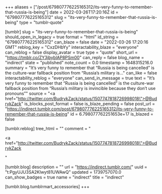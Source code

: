 +++
aliases = ["/post/679807776225165312/its-very-funny-to-remember-that-russia-is-being"]
date = 2022-03-26T17:20:16Z
id = "679807776225165312"
slug = "its-very-funny-to-remember-that-russia-is-being"
type = "tumblr-quote"

[tumblr]
slug = "its-very-funny-to-remember-that-russia-is-being"
should_open_in_legacy = true
format = "html"
id_string = "679807776225165312"
can_blaze = false
date = "2022-03-26 17:20:16 GMT"
reblog_key = "CxzDHbYy"
interactability_blaze = "everyone"
can_reblog = false
display_avatar = true
type = "quote"
short_url = "https://tmblr.co/ZY3jbyblAP8PSm00"
can_reply = false
blog_name = "indirect"
state = "published"
note_count = 0.0
timestamp = 1648315216.0
summary = "It’s very funny to remember that “Russia is being cancelled” is the culture-war fallback position from “Russia’s military is..."
can_like = false
interactability_reblog = "everyone"
can_send_in_message = true
text = "It&rsquo;s very funny to remember that &ldquo;Russia is being cancelled&rdquo; is the culture-war fallback position from &ldquo;Russia&rsquo;s military is invincible because they don&rsquo;t use pronouns&rdquo;"
source = "<a href=\"http://twitter.com/BudrykZack/status/1507747818726998018\">@BudrykZack</a>"
is_blocks_post_format = false
is_blaze_pending = false
post_url = "https://indirect.tumblr.com/post/679807776225165312/its-very-funny-to-remember-that-russia-is-being"
id = 6.798077762251653e+17
is_blazed = false

[tumblr.reblog]
tree_html = ""
comment = "<p><a href=\"http://twitter.com/BudrykZack/status/1507747818726998018\">@BudrykZack</a></p>"

[tumblr.blog]
description = ""
url = "https://indirect.tumblr.com/"
uuid = "t:PgyUJU3SA2Klwyt81UWAwQ"
updated = 1739757070.0
can_show_badges = true
name = "indirect"
title = "indirect"

[tumblr.blog.tumblrmart_accessories]
+++
